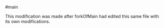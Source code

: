 #main

This modification was made after forkOfMain had edited this same file with its own modifications.
